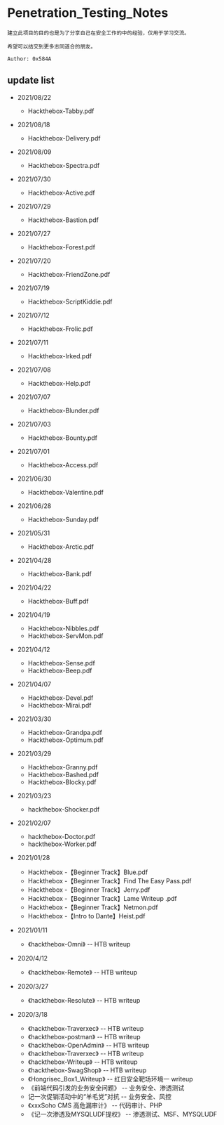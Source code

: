 # Penetration_Testing_Notes

```
建立此项目的目的也是为了分享自己在安全工作的中的经验，仅用于学习交流。

希望可以结交到更多志同道合的朋友。

Author: 0x584A
```

## update list

* 2021/08/22
  * Hackthebox-Tabby.pdf
* 2021/08/18
  * Hackthebox-Delivery.pdf
* 2021/08/09
  * Hackthebox-Spectra.pdf
* 2021/07/30
  * Hackthebox-Active.pdf
* 2021/07/29
  * Hackthebox-Bastion.pdf
* 2021/07/27
  * Hackthebox-Forest.pdf
* 2021/07/20
  * Hackthebox-FriendZone.pdf
* 2021/07/19
  * Hackthebox-ScriptKiddie.pdf
* 2021/07/12
  * Hackthebox-Frolic.pdf
* 2021/07/11
  * Hackthebox-Irked.pdf
* 2021/07/08
  * Hackthebox-Help.pdf
* 2021/07/07
    * Hackthebox-Blunder.pdf
* 2021/07/03
    * Hackthebox-Bounty.pdf
* 2021/07/01
    * Hackthebox-Access.pdf
* 2021/06/30
    * Hackthebox-Valentine.pdf
* 2021/06/28
    * Hackthebox-Sunday.pdf
* 2021/05/31
    * Hackthebox-Arctic.pdf
* 2021/04/28
  * Hackthebox-Bank.pdf
* 2021/04/22
  * Hackthebox-Buff.pdf
* 2021/04/19
  * Hackthebox-Nibbles.pdf
  * Hackthebox-ServMon.pdf
* 2021/04/12
  * Hackthebox-Sense.pdf
  * Hackthebox-Beep.pdf
* 2021/04/07
  * Hackthebox-Devel.pdf
  * Hackthebox-Mirai.pdf
* 2021/03/30
  * Hackthebox-Grandpa.pdf
  * Hackthebox-Optimum.pdf
* 2021/03/29
  * Hackthebox-Granny.pdf
  * Hackthebox-Bashed.pdf
  * Hackthebox-Blocky.pdf
* 2021/03/23
  * hackthebox-Shocker.pdf

* 2021/02/07
  * hackthebox-Doctor.pdf
  * hackthebox-Worker.pdf

* 2021/01/28
  * Hackthebox -【Beginner Track】Blue.pdf
  * Hackthebox -【Beginner Track】Find The Easy Pass.pdf
  * Hackthebox -【Beginner Track】Jerry.pdf
  * Hackthebox -【Beginner Track】Lame Writeup .pdf
  * Hackthebox -【Beginner Track】Netmon.pdf
  * Hackthebox -【Intro to Dante】Heist.pdf

* 2021/01/11
  * 《hackthebox-Omni》 -- HTB writeup

* 2020/4/12
  * 《hackthebox-Remote》 -- HTB writeup

* 2020/3/27
  * 《hackthebox-Resolute》 -- HTB writeup

* 2020/3/18 
	* 《hackthebox-Traverxec》 -- HTB writeup
	* 《hackthebox-postman》 -- HTB writeup
	* 《hackthebox-OpenAdmin》 -- HTB writeup
	* 《hackthebox-Traverxec》 -- HTB writeup
	* 《hackthebox-Writeup》 -- HTB writeup
	* 《hackthebox-SwagShop》 -- HTB writeup
	* 《Hongrisec_Box1_Writeup》 -- 红日安全靶场环境一 writeup
	* 《前端代码引发的业务安全问题》 -- 业务安全、渗透测试
	*  记一次促销活动中的“羊毛党”对抗 -- 业务安全、风控
	* 《xxxSoho CMS 高危漏审计》 -- 代码审计、PHP
	* 《记一次渗透及MYSQLUDF提权》 -- 渗透测试、MSF、MYSQLUDF
